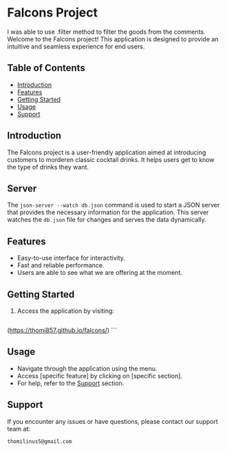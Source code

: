 # Falcons Project
I was able to use .filter  method to filter the goods from the comments.
Welcome to the Falcons project! This application is designed to provide an intuitive and seamless experience for end users.

## Table of Contents
- [Introduction](#introduction)
- [Features](#features)
- [Getting Started](#getting-started)
- [Usage](#usage)
- [Support](#support)

## Introduction
The Falcons project is a user-friendly application aimed at introducing customers to morderen classic cocktail drinks. It helps users get to know the type of drinks they want.

## Server

The `json-server --watch db.json` command is used to start a JSON server that provides the necessary information for the application. This server watches the `db.json` file for changes and serves the data dynamically.


## Features
- Easy-to-use interface for interactivity.
- Fast and reliable performance.
- Users are able to see what we are offering at the moment.

## Getting Started
1. Access the application by visiting:
    ```
(https://thomi857.github.io/falcons/)
    ```


## Usage
- Navigate through the application using the menu.
- Access [specific feature] by clicking on [specific section].
- For help, refer to the [Support](#thomilinus5@gmail.com) section.

## Support
If you encounter any issues or have questions, please contact our support team at:
```
thomilinus5@gmail.com
```
